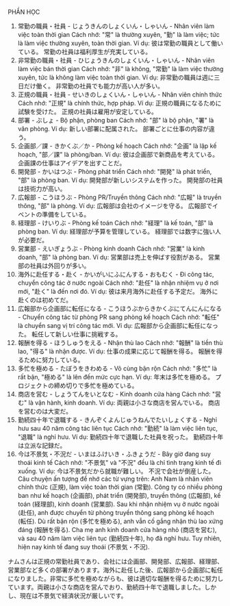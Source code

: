 PHẦN HỌC
1. 常勤の職員・社員 - じょうきんのしょくいん・しゃいん - Nhân viên làm việc toàn thời gian
Cách nhớ: "常" là thường xuyên, "勤" là làm việc; tức là làm việc thường xuyên, toàn thời gian.
Ví dụ:
彼は常勤の職員として働いている。
常勤の社員は福利厚生が充実している。
2. 非常勤の職員・社員 - ひじょうきんのしょくいん・しゃいん - Nhân viên làm việc bán thời gian
Cách nhớ: "非" là không, "常勤" là làm việc thường xuyên, tức là không làm việc toàn thời gian.
Ví dụ:
非常勤の職員は週に三日だけ働く。
非常勤の社員でも能力が高い人が多い。
3. 正規の職員・社員 - せいきのしょくいん・しゃいん - Nhân viên chính thức
Cách nhớ: "正規" là chính thức, hợp pháp.
Ví dụ:
正規の職員になるために試験を受けた。
正規の社員は雇用が安定している。
4. 部署 - ぶしょ - Bộ phận, phòng ban
Cách nhớ: "部" là bộ phận, "署" là văn phòng.
Ví dụ:
新しい部署に配属された。
部署ごとに仕事の内容が違う。
5. 企画部／課 - きかくぶ／か - Phòng kế hoạch
Cách nhớ: "企画" là lập kế hoạch, "部／課" là phòng/ban.
Ví dụ:
彼は企画部で新商品を考えている。
企画課の仕事はアイデアを出すことだ。
6. 開発部 - かいはつぶ - Phòng phát triển
Cách nhớ: "開発" là phát triển, "部" là phòng ban.
Ví dụ:
開発部が新しいシステムを作った。
開発部の社員は技術力が高い。
7. 広報部 - こうほうぶ - Phòng PR/Truyền thông
Cách nhớ: "広報" là truyền thông, "部" là phòng.
Ví dụ:
広報部は会社のイメージを守る。
広報部でイベントの準備をしている。
8. 経理部 - けいりぶ - Phòng kế toán
Cách nhớ: "経理" là kế toán, "部" là phòng ban.
Ví dụ:
経理部が予算を管理している。
経理部では数字に強い人が必要だ。
9. 営業部 - えいぎょうぶ - Phòng kinh doanh
Cách nhớ: "営業" là kinh doanh, "部" là phòng ban.
Ví dụ:
営業部は売上を伸ばす役割がある。
営業部の社員は外回りが多い。
10. 海外に赴任する・赴く - かいがいにふにんする・おもむく - Đi công tác, chuyển công tác ở nước ngoài
Cách nhớ: "赴任" là nhận nhiệm vụ ở nơi mới, "赴く" là đến nơi đó.
Ví dụ:
彼は来月海外に赴任する予定だ。
海外に赴くのは初めてだ。
11. 広報部から企画部に転任になる - こうほうぶからきかくぶにてんにんになる - Chuyển công tác từ phòng PR sang phòng kế hoạch
Cách nhớ: "転任" là chuyển sang vị trí công tác mới.
Ví dụ:
広報部から企画部に転任になった。
転任して新しい仕事に挑戦する。
12. 報酬を得る - ほうしゅうをえる - Nhận thù lao
Cách nhớ: "報酬" là tiền thù lao, "得る" là nhận được.
Ví dụ:
仕事の成果に応じて報酬を得る。
報酬を得るために努力している。
13. 多忙を極める - たぼうをきわめる - Vô cùng bận rộn
Cách nhớ: "多忙" là rất bận, "極める" là lên đến mức cực hạn.
Ví dụ:
年末は多忙を極める。
プロジェクトの締め切りで多忙を極めている。
14. 商店を営む - しょうてんをいとなむ - Kinh doanh cửa hàng
Cách nhớ: "営む" là vận hành, kinh doanh.
Ví dụ:
両親は小さな商店を営んでいる。
商店を営むのは大変だ。
15. 勤続四十年で退職する - きんぞくよんじゅうねんでたいしょくする - Nghỉ hưu sau 40 năm công tác liên tục
Cách nhớ: "勤続" là làm việc liên tục, "退職" là nghỉ hưu.
Ví dụ:
勤続四十年で退職した社員を祝った。
勤続四十年は立派な記録だ。
16. 今は不景気・不況だ - いまはふけいき・ふきょうだ - Bây giờ đang suy thoái kinh tế
Cách nhớ: "不景気" và "不況" đều là chỉ tình trạng kinh tế đi xuống.
Ví dụ:
今は不景気だから就職が難しい。
不況で会社が倒産した。
Câu chuyện ấn tượng để nhớ các từ vựng trên:
Anh Nam là nhân viên chính thức (正規), làm việc toàn thời gian (常勤). Công ty có nhiều phòng ban như kế hoạch (企画部), phát triển (開発部), truyền thông (広報部), kế toán (経理部), kinh doanh (営業部). Sau khi nhận nhiệm vụ ở nước ngoài (赴任), anh được chuyển từ phòng truyền thông sang phòng kế hoạch (転任). Dù rất bận rộn (多忙を極める), anh vẫn cố gắng nhận thù lao xứng đáng (報酬を得る). Cha mẹ anh kinh doanh cửa hàng nhỏ (商店を営む), và sau 40 năm làm việc liên tục (勤続四十年), họ đã nghỉ hưu. Tuy nhiên, hiện nay kinh tế đang suy thoái (不景気・不況).

ナムさんは正規の常勤社員であり、会社には企画部、開発部、広報部、経理部、営業部など多くの部署があります。海外に赴任した後、広報部から企画部に転任になりました。非常に多忙を極めながらも、彼は適切な報酬を得るために努力しています。両親は小さな商店を営んでおり、勤続四十年で退職しました。しかし、現在は不景気で経済状況が厳しいです。



